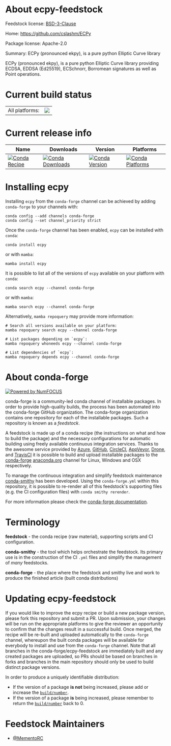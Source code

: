 About ecpy-feedstock
====================

Feedstock license: [BSD-3-Clause](https://github.com/conda-forge/ecpy-feedstock/blob/main/LICENSE.txt)

Home: https://github.com/cslashm/ECPy

Package license: Apache-2.0

Summary: ECPy (pronounced ekpy), is a pure python Elliptic Curve library

ECPy (pronounced ekpy), is a pure python Elliptic Curve library providing ECDSA,
EDDSA (Ed25519), ECSchnorr, Borromean signatures as well as Point operations.


Current build status
====================


<table><tr><td>All platforms:</td>
    <td>
      <a href="https://dev.azure.com/conda-forge/feedstock-builds/_build/latest?definitionId=21720&branchName=main">
        <img src="https://dev.azure.com/conda-forge/feedstock-builds/_apis/build/status/ecpy-feedstock?branchName=main">
      </a>
    </td>
  </tr>
</table>

Current release info
====================

| Name | Downloads | Version | Platforms |
| --- | --- | --- | --- |
| [![Conda Recipe](https://img.shields.io/badge/recipe-ecpy-green.svg)](https://anaconda.org/conda-forge/ecpy) | [![Conda Downloads](https://img.shields.io/conda/dn/conda-forge/ecpy.svg)](https://anaconda.org/conda-forge/ecpy) | [![Conda Version](https://img.shields.io/conda/vn/conda-forge/ecpy.svg)](https://anaconda.org/conda-forge/ecpy) | [![Conda Platforms](https://img.shields.io/conda/pn/conda-forge/ecpy.svg)](https://anaconda.org/conda-forge/ecpy) |

Installing ecpy
===============

Installing `ecpy` from the `conda-forge` channel can be achieved by adding `conda-forge` to your channels with:

```
conda config --add channels conda-forge
conda config --set channel_priority strict
```

Once the `conda-forge` channel has been enabled, `ecpy` can be installed with `conda`:

```
conda install ecpy
```

or with `mamba`:

```
mamba install ecpy
```

It is possible to list all of the versions of `ecpy` available on your platform with `conda`:

```
conda search ecpy --channel conda-forge
```

or with `mamba`:

```
mamba search ecpy --channel conda-forge
```

Alternatively, `mamba repoquery` may provide more information:

```
# Search all versions available on your platform:
mamba repoquery search ecpy --channel conda-forge

# List packages depending on `ecpy`:
mamba repoquery whoneeds ecpy --channel conda-forge

# List dependencies of `ecpy`:
mamba repoquery depends ecpy --channel conda-forge
```


About conda-forge
=================

[![Powered by
NumFOCUS](https://img.shields.io/badge/powered%20by-NumFOCUS-orange.svg?style=flat&colorA=E1523D&colorB=007D8A)](https://numfocus.org)

conda-forge is a community-led conda channel of installable packages.
In order to provide high-quality builds, the process has been automated into the
conda-forge GitHub organization. The conda-forge organization contains one repository
for each of the installable packages. Such a repository is known as a *feedstock*.

A feedstock is made up of a conda recipe (the instructions on what and how to build
the package) and the necessary configurations for automatic building using freely
available continuous integration services. Thanks to the awesome service provided by
[Azure](https://azure.microsoft.com/en-us/services/devops/), [GitHub](https://github.com/),
[CircleCI](https://circleci.com/), [AppVeyor](https://www.appveyor.com/),
[Drone](https://cloud.drone.io/welcome), and [TravisCI](https://travis-ci.com/)
it is possible to build and upload installable packages to the
[conda-forge](https://anaconda.org/conda-forge) [anaconda.org](https://anaconda.org/)
channel for Linux, Windows and OSX respectively.

To manage the continuous integration and simplify feedstock maintenance
[conda-smithy](https://github.com/conda-forge/conda-smithy) has been developed.
Using the ``conda-forge.yml`` within this repository, it is possible to re-render all of
this feedstock's supporting files (e.g. the CI configuration files) with ``conda smithy rerender``.

For more information please check the [conda-forge documentation](https://conda-forge.org/docs/).

Terminology
===========

**feedstock** - the conda recipe (raw material), supporting scripts and CI configuration.

**conda-smithy** - the tool which helps orchestrate the feedstock.
                   Its primary use is in the construction of the CI ``.yml`` files
                   and simplify the management of *many* feedstocks.

**conda-forge** - the place where the feedstock and smithy live and work to
                  produce the finished article (built conda distributions)


Updating ecpy-feedstock
=======================

If you would like to improve the ecpy recipe or build a new
package version, please fork this repository and submit a PR. Upon submission,
your changes will be run on the appropriate platforms to give the reviewer an
opportunity to confirm that the changes result in a successful build. Once
merged, the recipe will be re-built and uploaded automatically to the
`conda-forge` channel, whereupon the built conda packages will be available for
everybody to install and use from the `conda-forge` channel.
Note that all branches in the conda-forge/ecpy-feedstock are
immediately built and any created packages are uploaded, so PRs should be based
on branches in forks and branches in the main repository should only be used to
build distinct package versions.

In order to produce a uniquely identifiable distribution:
 * If the version of a package **is not** being increased, please add or increase
   the [``build/number``](https://docs.conda.io/projects/conda-build/en/latest/resources/define-metadata.html#build-number-and-string).
 * If the version of a package **is** being increased, please remember to return
   the [``build/number``](https://docs.conda.io/projects/conda-build/en/latest/resources/define-metadata.html#build-number-and-string)
   back to 0.

Feedstock Maintainers
=====================

* [@MementoRC](https://github.com/MementoRC/)

